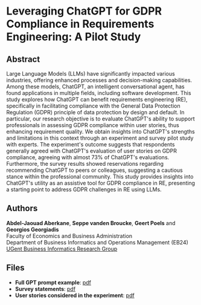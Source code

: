 # Leveraging ChatGPT for GDPR Compliance in Requirements Engineering: A Pilot Study

## Abstract
Large Language Models (LLMs) have significantly impacted various industries, offering enhanced processes and decision-making capabilities. Among these models, ChatGPT, an intelligent conversational agent, has found applications in multiple fields, including software development. This study explores how ChatGPT can benefit requirements engineering (RE), specifically in facilitating compliance with the General Data Protection Regulation (GDPR) principle of data protection by design and default. In particular, our research objective is to evaluate ChatGPT's ability to support professionals in assessing GDPR compliance within user stories, thus enhancing requirement quality. We obtain insights into ChatGPT's strengths and limitations in this context through an experiment and survey pilot study with experts. The experiment's outcome suggests that respondents generally agreed with ChatGPT's evaluation of user stories on GDPR compliance, agreeing with almost 73% of ChatGPT's evaluations. Furthermore, the survey results showed reservations regarding recommending ChatGPT to peers or colleagues, suggesting a cautious stance within the professional community. This study provides insights into ChatGPT's utility as an assistive tool for GDPR compliance in RE, presenting a starting point to address GDPR challenges in RE using LLMs.



## Authors
**Abdel-Jaouad Aberkane**, **Seppe vanden Broucke**, **Geert Poels** and **Georgios Georgiadis**<br/>
Faculty of Economics and Business Administration<br/>
Department of Business Informatics and Operations Management (EB24)<br/>
[UGent Business Informatics Research Group](https://ugent-businessinformatics.github.io/)


## Files
- **Full GPT prompt example**: [pdf](https://github.com/Aberkane/chatgpt-legal_expert_and_requirements_engineer/blob/d2b1aca19fc1acc2ef13c6c39765c5c5e5a2dbb9/full_gpt_prompt_example.pdf)
- **Survey statements**: [pdf](https://github.com/Aberkane/chatgpt-legal_expert_and_requirements_engineer/blob/d2b1aca19fc1acc2ef13c6c39765c5c5e5a2dbb9/survey_statements.pdf)
- **User stories considered in the experiment**: [pdf](https://github.com/Aberkane/chatgpt-legal_expert_and_requirements_engineer/blob/d2b1aca19fc1acc2ef13c6c39765c5c5e5a2dbb9/user_stories_considered_in_the_experiment.pdf)


<!-- ## Welcome to GitHub Pages

You can use the [editor on GitHub](https://github.com/Aberkane/GDPR-compliance/edit/gh-pages/index.md) to maintain and preview the content for your website in Markdown files.

Whenever you commit to this repository, GitHub Pages will run [Jekyll](https://jekyllrb.com/) to rebuild the pages in your site, from the content in your Markdown files.

### Markdown

Markdown is a lightweight and easy-to-use syntax for styling your writing. It includes conventions for

```markdown
Syntax highlighted code block

# Header 1
## Header 2
### Header 3

- Bulleted
- List

1. Numbered
2. List

**Bold** and _Italic_ and `Code` text

[Link](url) and ![Image](src)
```

For more details see [Basic writing and formatting syntax](https://docs.github.com/en/github/writing-on-github/getting-started-with-writing-and-formatting-on-github/basic-writing-and-formatting-syntax).

### Jekyll Themes

Your Pages site will use the layout and styles from the Jekyll theme you have selected in your [repository settings](https://github.com/Aberkane/GDPR-compliance/settings/pages). The name of this theme is saved in the Jekyll `_config.yml` configuration file.

### Support or Contact

Having trouble with Pages? Check out our [documentation](https://docs.github.com/categories/github-pages-basics/) or [contact support](https://support.github.com/contact) and we’ll help you sort it out.
 -->
